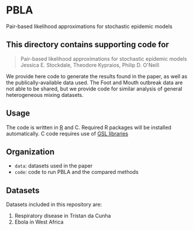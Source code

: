 # PBLA
Pair-based likelihood approximations for stochastic epidemic models

## This directory contains supporting code for 

> Pair-based likelihood approximations for stochastic epidemic models \
> Jessica E. Stockdale, Theodore Kypraios, Philip D. O'Neill 

We provide here code to generate the results found in the paper, as well as the publically-available data used. The Foot and Mouth outbreak data are not able to be shared, but we provide code for similar analysis of general heterogeneous mixing datasets.

## Usage

The code is written in [R](https://www.r-project.org/) and C. Required R packages will be installed automatically. C code requires use of [GSL libraries](https://www.gnu.org/software/gsl/)

## Organization
* `data`: datasets used in the paper
* `code`: code to run PBLA and the compared methods

## Datasets

Datasets included in this repository are:

1. Respiratory disease in Tristan da Cunha
2. Ebola in West Africa


 
 
